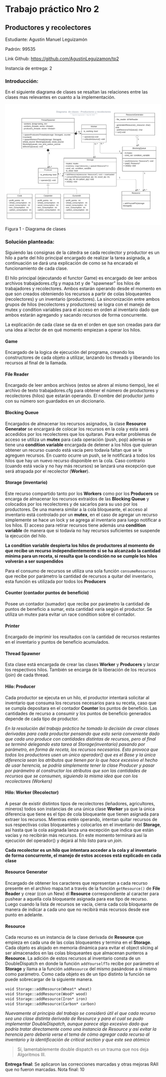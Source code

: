 # Trabajo práctico Nro 2
## Productores y recolectores

Estudiante: Agustin Manuel Leguizamón

Padrón: 99535

Link Github: https://github.com/AgustinLeguizamon/tp2

Instancia de entrega: 2

### Introducción:
En el siguiente diagrama de clases se resaltan las relaciones entre las clases mas relevantes en cuanto a la implementación.

![diagrama](img/TallerTP2.png)
Figura 1 - Diagrama de clases

### Solución planteada:

Siguiendo las consignas de la cátedra se cada recolector y productor es un hilo a parte del hilo principal encargado de realizar la tarea asignada, a continuación se dará una explicación de como se ha encarado el funcionamiento de cada clase.

El hilo principal (ejecutando el functor Game) es encargado de leer ambos archivos trabajadores.cfg y mapa.txt y de "spawnear" los hilos de trabajadores y recolectores. Ambos estarán operando desde el momento en que son creados obteniendo los recursos a partir de colas bloqueantes (recolectores) y un inventario (productores).
La sincronización entre ambos grupos de hilos (recolectores y productores) se logra con el manejo de mutex y condition variables para el acceso en orden al inventario dado que ambos estarán agregando y sacando recursos de forma concurrente.

La explicación de cada clase se da en el orden en que son creadas para dar una idea al lector de en qué momento empiezan a operar los hilos.

#### Game

Encargado de la logica de ejecución del programa, creando los constructores de cada objeto a utilizar, lanzando los threads y liberando los recursos al final de la llamada. 


#### File Reader
Encargado de leer ambos archivos (estos se abren al mismo tiempo), lee el archivo de texto trabajadores.cfg para obtener el número de productores y recolectores (hilos) que estarán operando.
El nombre del productor junto con su número son guardados en un diccionario.

#### Blocking Queue
Encargados de almacenar los recursos asignados, la clase **Resource Generator** 
se encargará de colocar los recursos en la cola y esta será accedidos por los recolectores que los quitaran.
Para evitar problemas de acceso se utiliza un **mutex** para cada operación (push, pop) además se tiene una **condition variable** encargada de detener a los hilos que quieran obtener un recurso cuando está vacía pero todavía faltan que se le agreguen recursos. En cuanto ocurre un push, se le notificará a todos los hilos que hay un nuevo recurso disponible en la cola. Caso contrario (cuando está vacía y no hay más recursos) se lanzará una excepción que será atrapada por el recolector (**Worker**).

#### Storage (inventario)
Este recurso compartido tanto por los **Workers** como por los **Producers** se encarga de almacenar los recursos extraídos de las **Blocking Queue** y colocados por los recolectores y de sacarlos para su uso por los productores.
De una manera similar a la cola bloqueante, el acceso al inventario está controlado por un **mutex**, en el caso de agregar un recurso simplemente se hace un lock y se agrega al inventario para luego notificar a los hilos. El acceso para retirar recursos tiene además una **condition variable** de manera que si todavía no hay recursos suficientes se suspende la ejecución del hilo.

**La condition variable despierta los hilos de productores al momento de que recibe un recurso independientemente si se ha alcanzado la cantidad mínima para un receta, si resulta que la condición no se cumple los hilos volverán a ser suspendidos**

Para el consumo de recursos se utiliza una sola función `consumeResources` que recibe por parámetro la cantidad de recursos a quitar del inventario, esta función es utilizada por todos los **Producers**

#### Counter (contador puntos de beneficio)

Posee un contador (sumador) que recibe por parámetro la cantidad de puntos de beneficio a sumar, esta cantidad varía según el productor. Se utiliza un mutex para evitar un race condition sobre el contador.

#### Printer
Encargado de imprimir los resultados con la cantidad de recursos restantes en el inventario y puntos de beneficio acumulados.

#### Thread Spawner
Esta clase está encargada de crear las clases **Worker** y **Producers** y lanzar los respectivos hilos. También se encarga de la liberación de los recursos (join) de cada thread.

#### Hilo: Producer

Cada productor se ejecuta en un hilo, el productor intentará solicitar al inventario que consuma los recursos necesarios para su receta, caso que se cumpla depositara en el contador **Counter** los puntos de beneficio. Las cantidades de recurso a consumir y los puntos de beneficio generados depende de cada tipo de productor.

*En la resolución del trabajo práctico he tomado la decisión de crear clases derivadas para cada productor pensando que esto sería conveniente dado que cada uno produce con cantidades distintas de recursos, pero al final se terminó delegando esta tarea al Storage(inventario) pasando por parámetro, en forma de receta, los recursos necesarios. Esto provoca que todos los productores usen un único operador() que es el Base y la única diferencia sean los atributos que tienen por lo que hace excesivo el hecho de usar herencia, se podría simplemente tener la clase Producer y pasar por parámetro al constructor los atributos que son las cantidades de recursos que se consumen, siguiendo la misma idea que con los recolectores (Workers)*

#### Hilo: Worker (Recolector)
A pesar de existir distintos tipos de recolectores (leñadores, agricultores, mineros) todos son instancias de una única clase **Worker** ya que la única diferencia que tiene es el tipo de cola bloqueante que tienen asignada para extraer los recursos. Mientras estén operando, intentan quitar recursos de sus respectivas colas bloqueantes y colocarlos en el inventario del **Storage**, así hasta que la cola asignada lanza una excepción que indica que están vacías y no recibirán más recursos. En este momento terminará así la ejecución del operador() y dejará al hilo listo para un *join*.

**Cada recolector es un hilo que intentara acceder a la cola y al inventario de forma concurrente, el manejo de estos accesos está explicado en cada clase**


#### Resource Generator
Encargado de obtener los caracteres que representan a cada recurso presente en el archivo mapa.txt a través de la función `getResource()` de **File Reader** y crear (con un New) él **Resource** correspondiente al caracter para pushear a aquella cola bloqueante asignada para ese tipo de recurso. Luego cuando la lista de recursos se vacía, cierra cada cola bloqueante de manera de indicar a cada uno que no recibirá más recursos desde ese punto en adelante.


#### Resource

Cada recurso es un instancia de la clase derivada de **Resource** que empieza en cada una de las colas bloqueantes y termina en el **Storage**. Cada objeto es alojado en memoria dinámica para evitar el object slicing al ser almacenados en las colas bloqueantes que almacenan punteros a **Resource**. La adición de estos recursos al inventario consta de un DoubleDispatch en donde la función `addYourselfTo` recibe por parámetro el **Storage** y llama a la función `addResource` del mismo pasándose a sí mismo como parámetro. Como cada objeto es de un tipo distinto la función se puede sobrecargar de la siguiente manera.

```
void Storage::addResource(Wheat* wheat)
void Storage::addResource(Wood* wood)
void Storage::addResource(Iron* iron)
void Storage::addResource(Carbon* carbon)
```

*Nuevamente al principio del trabajo se consideró útil el que cada recurso sea una clase distinta derivada de Resource y para el cual se pudo implementar DoubleDispatch, aunque parece algo excesivo dado que podría tratar directamente como una instancia de Resource y así evitar la herencia pero debería verse el tema de cómo agregar cada recurso al inventario y la identificación de critical section y que este sea atómico*

> Sí, lamentablemente double dispatch es un trauma que nos deja Algoritmos III.

**Entrega final**: Se aplicaron las correcciones marcadas y otras mejoras RAII que no fueron marcadas. Nota final: 10
